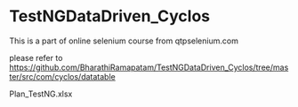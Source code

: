 # TestNGDataDriven_Cyclos

This is a part of online selenium course from qtpselenium.com

please refer to https://github.com/BharathiRamapatam/TestNGDataDriven_Cyclos/tree/master/src/com/cyclos/datatable

Plan_TestNG.xlsx
